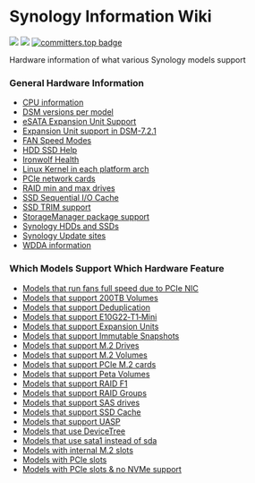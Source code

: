 # Synology Information Wiki

<a href="https://github.com/007revad/Synology_Information_Wiki/releases"><img src="https://img.shields.io/github/release/007revad/Synology_Information_Wiki.svg"></a>
<a href="https://hits.seeyoufarm.com"><img src="https://hits.seeyoufarm.com/api/count/incr/badge.svg?url=https%3A%2F%2Fgithub.com%2F007revad%2FSynology_Information_Wiki&count_bg=%2379C83D&title_bg=%23555555&icon=&icon_color=%23E7E7E7&title=views&edge_flat=false"/></a>
[![committers.top badge](https://user-badge.committers.top/australia/007revad.svg)](https://user-badge.committers.top/australia/007revad)

Hardware information of what various Synology models support

### General Hardware Information
* [CPU information](pages/CPU-information.md)
* [DSM versions per model](pages/DSM-versions-per-model.md)
* [eSATA Expansion Unit Support](pages/eSATA-Expansion-Unit-Support.md)
* [Expansion Unit support in DSM-7.2.1](pages/Expansion-Unit-support-in-DSM-7.2.1.md)
* [FAN Speed Modes](pages/FAN-Speed-Modes.md)
* [HDD SSD Help](pages/HDD-SSD-Help.md)
* [Ironwolf Health](pages/Ironwolf-Health.md)
* [Linux Kernel in each platform arch](pages/Linux-Kernel-in-each-platform-arch.md)
* [PCIe network cards](pages/PCIe-network-cards.md)
* [RAID min and max drives](pages/RAID-min-and-max-drives.md)
* [SSD Sequential I/O Cache](pages/SSD-Sequential-I-O-Cache.md)
* [SSD TRIM support](pages/SSD-TRIM-support.md)
* [StorageManager package support](pages/StorageManager-package-support.md)
* [Synology HDDs and SSDs](pages/Synology-HDDs-and-SSDs.md)
* [Synology Update sites](pages/Synology-Update-sites.md)
* [WDDA information](pages/WDDA-information.md)

### Which Models Support Which Hardware Feature
* [Models that run fans full speed due to PCIe NIC](pages/Models-that-run-fans-full-due-to-PCIe-NIC.md)
* [Models that support 200TB Volumes](pages/Models-that-support-200TB-Volumes.md)
* [Models that support Deduplication](pages/Models-that-support-Deduplication.md)
* [Models that support E10G22‐T1‐Mini](pages/Models-that-support-E10G22%E2%80%90T1%E2%80%90Mini.md)
* [Models that support Expansion Units](pages/Models-that-support-Expansion-Units.md)
* [Models that support Immutable Snapshots](pages/Models-that-support-Immutable-Snapshots.md)
* [Models that support M.2 Drives](pages/Models-that-support-M.2-Drives.md)
* [Models that support M.2 Volumes](pages/Models-that-support-M.2-Volumes.md)
* [Models that support PCIe M.2 cards](pages/Models-that-support-PCIe-M.2-cards.md)
* [Models that support Peta Volumes](pages/Models-that-support-Peta-Volumes.md)
* [Models that support RAID F1](pages/Models-that-support-RAID-F1.md)
* [Models that support RAID Groups](pages/Models-that-support-RAID-Groups.md)
* [Models that support SAS drives](pages/Models-that-support-SAS-drives.md)
* [Models that support SSD Cache](pages/Models-that-support-SSD-Cache.md)
* [Models that support UASP](pages/Models-that-support-UASP.md)
* [Models that use DeviceTree](pages/Models-that-use-DeviceTree.md)
* [Models that use sata1 instead of sda](pages/Models-that-use-sata1-instead-of-sda.md)
* [Models with internal M.2 slots](pages/Models-with-internal-M.2-slots.md)
* [Models with PCIe slots](pages/Models-with-PCIe-slots.md)
* [Models with PCIe slots & no NVMe support](pages/Models-with-PCIe-slots-&-no-NVMe-support.md)
